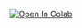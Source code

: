 [![Open In Colab](https://colab.research.google.com/assets/colab-badge.svg)](https://raw.githubusercontent.com/biquaternion/advanced_ml_hw/master/hw1/hw1_ru.ipynb)
